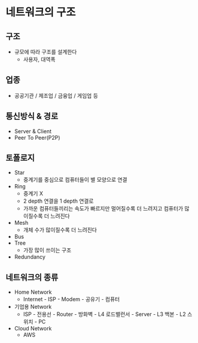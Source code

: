 # 네트워크의 구조

## 구조

- 규모에 따라 구조를 설계한다
  - 사용자, 대역폭

## 업종

- 공공기관 / 제조업 / 금융업 / 게임업 등

## 통신방식 & 경로

- Server & Client
- Peer To Peer(P2P)

## 토폴로지

- Star
  - 중계기를 중심으로 컴퓨터들이 별 모양으로 연결
- Ring
  - 중계기 X
  - 2 depth 연결을 1 depth 연결로
  - 가까운 컴퓨터들끼리는 속도가 빠르지만 멀어질수록 더 느려지고 컴퓨터가 많이질수록 더 느려진다
- Mesh
  - 개체 수가 많이질수록 더 느려진다
- Bus
- Tree
  - 가장 많이 쓰이는 구조
- Redundancy

## 네트워크의 종류

- Home Network
  - Internet - ISP - Modem - 공유기 - 컴퓨터
- 기업용 Network
  - ISP - 전용선 - Router - 방화벽 - L4 로드밸런서 - Server - L3 백본 - L2 스위치 - PC
- Cloud Network
  - AWS
